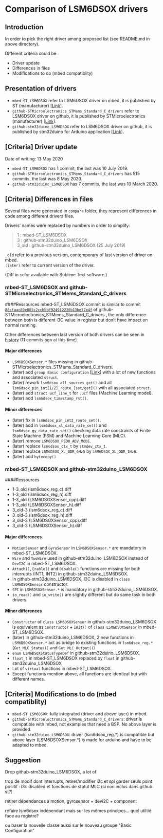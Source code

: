 # Comparison of LSM6DSOX drivers

## Introduction

In order to pick the right driver among proposed list (see README.md in above directory).

Different criteria could be : 

- Driver update
- Differences in files
- Modifications to do (mbed compatiblity)

## Presentation of drivers

- `mbed-ST_LSM6DSOX` refer to LSM6DSOX driver on mbed, it is published by ST (manufacturer) [[Link](https://os.mbed.com/teams/ST/code/LSM6DSOX/)].
- `github-STMicroelectronics_STMems_Standard_C_drivers` refer to LSM6DSOX driver on github, it is published by STMicroelectronics (manufacturer) [[Link](https://github.com/STMicroelectronics/STMems_Standard_C_drivers)].
- `github-stm32duino_LSM6DSOX` refer to LSM6DSOX driver on github, it is published by stm32duino for Arduino application [[Link](https://github.com/stm32duino/LSM6DSOX)]. 

## [Criteria] Driver update

Date of writing: 13 May 2020

- `mbed-ST_LSM6DSOX` has 1 commit, the last was 10 July 2019.
- `github-STMicroelectronics_STMems_Standard_C_drivers` has 515 commits, the last was 8 May 2020.
- `github-stm32duino_LSM6DSOX` has 7 commits, the last was 10 March 2020.

## [Criteria] Differences in files
Several files were generated in `compare` folder, they represent differences in code among different drivers files.

Drivers’ names were replaced by numbers in order to simplify:
> 1 : mbed-ST\_LSM6DSOX  
> 3 : github-stm32duino\_LSM6DSOX  
> 3\_old : github-stm32duino\_LSM6DSOX (25 July 2019)  

`_old` refer to a previous version, contemporary of last version of driver on mbed.  
`(later)` refer to current version of the driver.

(Diff in color available with Sublime Text software.)

### mbed-ST\_LSM6DSOX and github-STMicroelectronics\_STMems\_Standard\_C\_drivers  
####Ressources
mbed-ST\_LSM6DSOX commit is similar to commit [`88cfaac89e885c2ccbbbf924912230b13be77e4f`](https://github.com/STMicroelectronics/STMems_Standard_C_drivers/commit/88cfaac89e885c2ccbbbf924912230b13be77e4f) of github-STMicroelectronics\_STMems\_Standard\_C\_drivers , the only difference between both is different I3C value in register but don’t have impact on normal running.

Other differences between last version of both drivers can be seen in [history](https://github.com/STMicroelectronics/STMems_Standard_C_drivers/commits/master/lsm6dsox_STdC/driver) (11 commits ago at this time).

#### Major differences
- `LSM6DSOXSensor.*` files missing in github-STMicroelectronics\_STMems\_Standard\_C\_drivers.
- (later) add `group Basic configuration` [[Link](https://github.com/STMicroelectronics/STMems_Standard_C_drivers/blob/master/lsm6dsox_STdC/driver/lsm6dsox_reg.c#L9475)] with a lot of new functions and associated `struct`.
- (later) rework `lsm6dsox_all_sources_get()` and all `lsm6dsox_pin_int[1/2]_route_[set/get]()` with all associated `struct`.
- (later) add `struct ucf_line_t` for `.ucf` files (Machine Learning model).
- (later) add `lsm6dsox_timestamp_rst()`.

#### Minor differences
- (later) fix in `lsm6dsox_pin_int2_route_set()`.
- (later) add in `lsm6dsox_xl_data_rate_set()` and `lsm6dsox_gy_data_rate_set()` checking data rate constraints of Finite State Machine (FSM) and Machine Learning Core (MLC).
- (later) remove `LSM6DSOX_PEDO_ADV_MODE`.
- (later) replace `lsm6dsox_ctx_t` by `stmdev_ctx_t`.
- (later) replace `LSM6DSOX_XL_ODR_6Hz5` by `LSM6DSOX_XL_ODR_1Hz6`.
- (later) add `bytecopy()`

### mbed-ST\_LSM6DSOX and github-stm32duino\_LSM6DSOX
####Ressources

- 1-3\_old (lsm6dsox\_reg\_c).diff 
- 1-3\_old (lsm6dsox\_reg\_h).diff
- 1-3\_old (LSM6DSOXSensor\_cpp).diff 
- 1-3\_old (LSM6DSOXSensor\_h).diff
- 3\_old-3 (lsm6dsox\_reg\_c).diff
- 3\_old-3 (lsm6dsox\_reg\_h).diff
- 3\_old-3 (LSM6DSOXSensor\_cpp).diff
- 3\_old-3 (LSM6DSOXSensor\_h).diff

#### Major differences

- `MotionSensor` and `GyroSensor` in `LSM6DSOXSensor.*` are mandatory in mbed-ST\_LSM6DSOX.
- `Wire` and `TwoWire` used in github-stm32duino\_LSM6DSOX instead of `DevI2C` in mbed-ST\_LSM6DSOX.
- `Attach()`, `Enable()` and `Disable()` functions are missing for both interrupts (INT1, INT2) in github-stm32duino\_LSM6DSOX.
- In github-stm32duino\_LSM6DSOX, I3C is disabled in `class LSM6DSOXSensor` constructor.
- `SPI` in `LSM6DSOXSensor.*` is mandatory in github-stm32duino\_LSM6DSOX.
- `io_read()` and `io_write()` are slightly different but do same task in both drivers.

#### Minor differences

- `Constructor` of `class LSM6DSOXSensor` in github-stm32duino\_LSM6DSOX is equivalent as `Constructor` + `init()` of `class LSM6DSOXSensor` in mbed-ST\_LSM6DSOX.
- (later) In github-stm32duino\_LSM6DSOX, 2 new functions in `LSM6DSOXSensor.*` act as bridge to existing functions in `lsm6dsox_reg.*` (`Get_MLC_Status()` and `Get_MLC_Output()`)
- `enum LSM6DSOXStatusTypeDef` in github-stm32duino\_LSM6DSOX.
- `float_t` in mbed-ST\_LSM6DSOX replaced by `float` in github-stm32duino\_LSM6DSOX
- Lot of `virtual` functions in mbed-ST\_LSM6DSOX.
- Except functions mention above, all functions are identical but with different names.

## [Criteria] Modifications to do (mbed compatiblity)

- `mbed-ST_LSM6DSOX`: fully integrated (driver and above layer) in mbed.
- `github-STMicroelectronics_STMems_Standard_C_drivers`: driver is compatible with mbed, not examples that need a BSP. No above layer is provided.
- `github-stm32duino_LSM6DSOX`: driver (lsm6dsox_reg.\*) is compatible but above layer (LSM6DSOXSensor.\*) is made for arduino and have to be adapted to mbed.

## Suggestion

Drop github-stm32duino\_LSM6DSOX, a lot of 


trop de modif dont interrupts, retirer/modifier i2c et spi
garder seuls point positif : i3c disabled et fonctions de statut MLC (si non inclus dans github st?)


retirer dépendances à motion, gyrosensor + devi2C + component



refaire lsm6dsox indépendant mais sur les mêmes principes... quel utiltié face au registre?



ou baser la nouvelle classe aussi sur le nouveau groupe "Basic Configuration"


